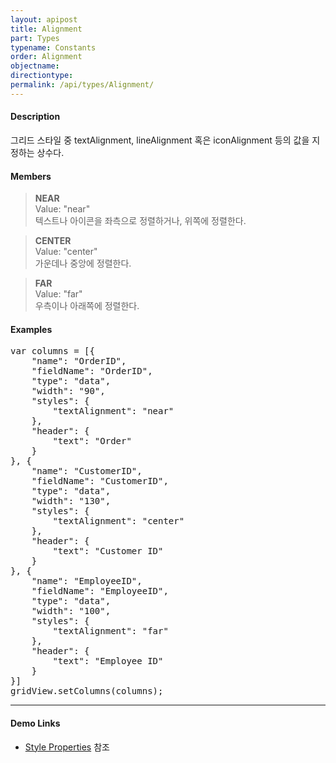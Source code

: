 ```yaml
---
layout: apipost
title: Alignment
part: Types
typename: Constants
order: Alignment
objectname: 
directiontype: 
permalink: /api/types/Alignment/
---
```


#### Description

그리드 스타일 중 textAlignment, lineAlignment 혹은 iconAlignment 등의 값을 지정하는 상수다.

#### Members

> **NEAR**  
> Value: "near"  
> 텍스트나 아이콘을 좌측으로 정렬하거나, 위쪽에 정렬한다.  

> **CENTER**  
> Value: "center"  
> 가운데나 중앙에 정렬한다.  

> **FAR**  
> Value: "far"  
> 우측이나 아래쪽에 정렬한다.  

#### Examples   

<pre class="prettyprint">
var columns = [{
    "name": "OrderID",
    "fieldName": "OrderID",
    "type": "data",
    "width": "90",
    "styles": {
        "textAlignment": "near"
    },
    "header": {
        "text": "Order"
    }
}, {
    "name": "CustomerID",
    "fieldName": "CustomerID",
    "type": "data",
    "width": "130",
    "styles": {
        "textAlignment": "center"
    },
    "header": {
        "text": "Customer ID"
    }
}, {
    "name": "EmployeeID",
    "fieldName": "EmployeeID",
    "type": "data",
    "width": "100",
    "styles": {
        "textAlignment": "far"
    },
    "header": {
        "text": "Employee ID"
    }
}]
gridView.setColumns(columns);
</pre>

---

#### Demo Links

* [Style Properties](http://demo.realgrid.com/Demo/StylesProperties) 참조  
